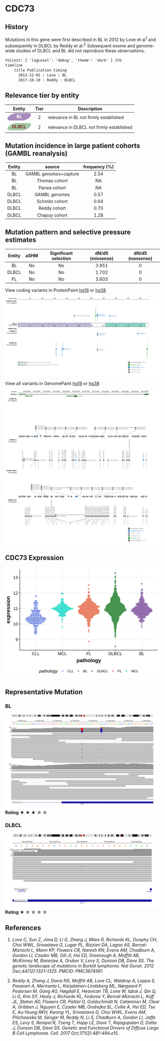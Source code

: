# CDC73

## History
Mutations in this gene were first described in BL in 2012 by Love et al<sup>1</sup> and subsequently in DLBCL by Reddy et al.<sup>2</sup> Subsequent exome and genome-wide studies of DLBCL and BL did not reproduce these observations. 

```mermaid
%%{init: { 'logLevel': 'debug', 'theme': 'dark' } }%%
timeline
    title Publication timing
      2012-12-01 : Love : BL
      2017-10-10 : Reddy : DLBCL
```

## Relevance tier by entity

|Entity|Tier|Description                              |
|:------:|:----:|-----------------------------------------|
|![BL](images/icons/BL_tier2.png)    |2   |relevance in BL not firmly established   |
|![DLBCL](images/icons/DLBCL_tier2.png) |2   |relevance in DLBCL not firmly established|

## Mutation incidence in large patient cohorts (GAMBL reanalysis)

|Entity|source               |frequency (%)|
|:------:|:---------------------:|:-------------:|
|BL    |GAMBL genomes+capture|2.54         |
|BL    |Thomas cohort        |  NA         |
|BL    |Panea cohort         |  NA         |
|DLBCL |GAMBL genomes        |0.57         |
|DLBCL |Schmitz cohort       |0.64         |
|DLBCL |Reddy cohort         |0.70         |
|DLBCL |Chapuy cohort        |1.28         |

## Mutation pattern and selective pressure estimates

|Entity|aSHM|Significant selection|dN/dS (missense)|dN/dS (nonsense)|
|:------:|:----:|:---------------------:|:----------------:|:----------------:|
|BL    |No  |No                   |3.951           |0               |
|DLBCL |No  |No                   |1.702           |0               |
|FL    |No  |No                   |3.603           |0               |

View coding variants in ProteinPaint [hg19](https://morinlab.github.io/LLMPP/GAMBL/CDC73_protein.html)  or [hg38](https://morinlab.github.io/LLMPP/GAMBL/CDC73_protein_hg38.html)

![](images/proteinpaint/CDC73_NM_024529.svg)

View all variants in GenomePaint [hg19](https://morinlab.github.io/LLMPP/GAMBL/CDC73.html)  or [hg38](https://morinlab.github.io/LLMPP/GAMBL/CDC73_hg38.html)

![](images/proteinpaint/CDC73.svg)

## CDC73 Expression
![](images/gene_expression/CDC73_by_pathology.svg)

## Representative Mutation
### BL

![](primary/Love_CDC73.svg)
**Rating**
&starf; &starf; &starf; &star; &star;


### DLBCL
![](primary/Reddy_CDC73.svg)
**Rating**
&starf; &star; &star; &star; &star;


## References
1. *Love C, Sun Z, Jima D, Li G, Zhang J, Miles R, Richards KL, Dunphy CH, Choi WWL, Srivastava G, Lugar PL, Rizzieri DA, Lagoo AS, Bernal-Mizrachi L, Mann KP, Flowers CR, Naresh KN, Evens AM, Chadburn A, Gordon LI, Czader MB, Gill JI, Hsi ED, Greenough A, Moffitt AB, McKinney M, Banerjee A, Grubor V, Levy S, Dunson DB, Dave SS. The genetic landscape of mutations in Burkitt lymphoma. Nat Genet. 2012 Dec;44(12):1321–1325. PMCID: PMC3674561*

2.  *Reddy A, Zhang J, Davis NS, Moffitt AB, Love CL, Waldrop A, Leppa S, Pasanen A, Meriranta L, Karjalainen-Lindsberg ML, Nørgaard P, Pedersen M, Gang AO, Høgdall E, Heavican TB, Lone W, Iqbal J, Qin Q, Li G, Kim SY, Healy J, Richards KL, Fedoriw Y, Bernal-Mizrachi L, Koff JL, Staton AD, Flowers CR, Paltiel O, Goldschmidt N, Calaminici M, Clear A, Gribben J, Nguyen E, Czader MB, Ondrejka SL, Collie A, Hsi ED, Tse E, Au-Yeung RKH, Kwong YL, Srivastava G, Choi WWL, Evens AM, Pilichowska M, Sengar M, Reddy N, Li S, Chadburn A, Gordon LI, Jaffe ES, Levy S, Rempel R, Tzeng T, Happ LE, Dave T, Rajagopalan D, Datta J, Dunson DB, Dave SS. Genetic and Functional Drivers of Diffuse Large B Cell Lymphoma. Cell. 2017 Oct;171(2):481-494.e15.* 


<!-- ORIGIN: loveGeneticLandscapeMutations2012 -->
<!-- BL: loveGeneticLandscapeMutations2012 -->
<!-- DLBCL: reddyGeneticFunctionalDrivers2017 -->
